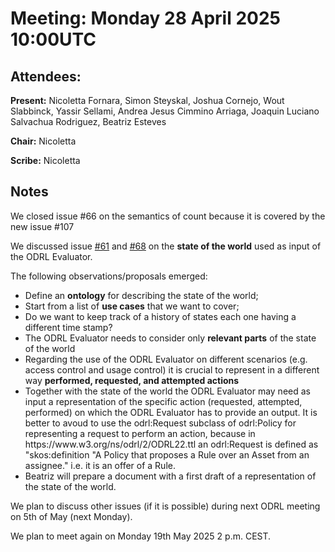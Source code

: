 # Meeting:  Monday 28 April 2025 10:00UTC

## Attendees: 

**Present:**  Nicoletta Fornara, Simon Steyskal, Joshua Cornejo, Wout Slabbinck, Yassir Sellami, Andrea Jesus Cimmino Arriaga, Joaquin Luciano Salvachua Rodriguez, Beatriz Esteves 

**Chair:**   Nicoletta

**Scribe:**  Nicoletta

## Notes

We closed issue #66 on the semantics of count because it is covered by the new issue #107

We discussed issue <a href="https://github.com/w3c/odrl/issues/61">#61</a> and 
<a href="https://github.com/w3c/odrl/issues/68">#68</a> on the <b>state of the world</b> used as input of the ODRL Evaluator.

The following observations/proposals emerged:

<ul>
  <li>Define an <b>ontology</b> for describing the state of the world;</li>
  <li>Start from a list of <b>use cases</b> that we want to cover;</li>
  <li>Do we want to keep track of a history of states each one having a different time stamp?</li>
  <li>The ODRL Evaluator needs to consider only <b>relevant parts</b> of the state of the world</li>
  <li>Regarding the use of the ODRL Evaluator on different scenarios (e.g. access control and usage control)
  it is crucial to represent in a different way <b>performed, requested, and attempted actions</b></li>
  <li>Together with the state of the world the ODRL Evaluator may need as input a representation of the specific action (requested, attempted, performed) on which the ODRL Evaluator has to provide an output. 
It is better to avoud to use the odrl:Request subclass of odrl:Policy for representing a request to perform an action, because in https://www.w3.org/ns/odrl/2/ODRL22.ttl an odrl:Request is defined as "skos:definition "A Policy that proposes a Rule over an Asset from an assignee." i.e. it is an offer of a Rule.</li>
<li>Beatriz will prepare a document with a first draft of a representation of the state of the world.</li>
</ul>

We plan to discuss other issues (if it is possible) during next ODRL meeting on 5th of May (next Monday).

We plan to meet again on Monday 19th May 2025 2 p.m. CEST.









